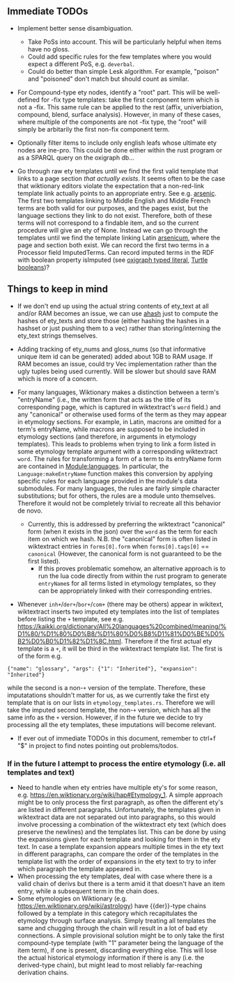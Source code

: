 ## Immediate TODOs

* Implement better sense disambiguation.
    * Take PoSs into account. This will be particularly helpful when items have no gloss. 
    * Could add specific rules for the few templates where you would expect a different PoS, e.g. `deverbal`.
    * Could do better than simple Lesk algorithm. For example, "poison" and "poisoned" don't match but should count as similar. 

* For Compound-type ety nodes, identify a "root" part. This will be well-defined for -fix type templates: take the first component term which is not a -fix. This same rule can be applied to the rest (affix, univerbiation, compound, blend, surface analysis). However, in many of these cases, where multiple of the components are not -fix type, the "root" will simply be arbitarily the first non-fix component term.

* Optionally filter items to include only english leafs whose ultimate ety nodes are ine-pro. This could be done either within the rust program or as a SPARQL query on the oxigraph db...

* Go through raw ety templates until we find the first valid template that links to a page section *that actually exists*. It seems often to be the case that wiktionary editors violate the expectation that a non-red-link template link actually points to an appropriate entry. See e.g. [arsenic](https://en.wiktionary.org/wiki/arsenic#English). The first two templates linking to Middle English and Middle French terms are both valid for our purposes, and the pages exist, but the language sections they link to do not exist. Therefore, both of these terms will not correspond to a findable item, and so the current procedure will give an ety of None. Instead we can go through the templates until we find the template linking Latin [arsenicum](https://en.wiktionary.org/wiki/arsenicum#Latin), where the page and section both exist. We can record the first two terms in a Processor field ImputedTerms. Can record imputed terms in the RDF with  boolean property isImputed (see [oxigraph typed literal](https://docs.rs/oxigraph/latest/oxigraph/model/struct.Literal.html), [Turtle booleans](https://www.w3.org/TR/turtle/#booleans))?

## Things to keep in mind

* If we don't end up using the actual string contents of ety_text at all and/or RAM becomes an issue, we can use [ahash](https://docs.rs/ahash/0.7.6/ahash/trait.CallHasher.html) just to compute the hashes of ety_texts and store those (either hashing the hashes in a hashset or just pushing them to a vec) rather than storing/interning the ety_text strings themselves.

* Adding tracking of ety_nums and gloss_nums (so that informative unique item id can be generated) added about 1GB to RAM usage. If RAM becomes an issue, could try Vec implementation rather than the ugly tuples being used currently. Will be slower but should save RAM which is more of a concern.

* For many languages, Wiktionary makes a distinction between a term's "entryName" (i.e., the written form that acts as the title of its corresponding page, which is captured in wiktextract's `word` field.) and any "canonical" or otherwise used forms of the term as they may appear in etymology sections. For example, in Latin, macrons are omitted for a term's entryName, while macrons are supposed to be included in etymology sections (and therefore, in arguments in etymology templates). This leads to problems when trying to link a form listed in some etymology template argument with a corresponding wiktextract `word`. The rules for transforming a form of a term to its entryName form are contained in [Module:languages](https://en.wiktionary.org/wiki/Module:languages). In particular, the `Language:makeEntryName` function makes this conversion by applying specific rules for each language provided in the module's data submodules. For many languages, the rules are fairly simple character substitutions; but for others, the rules are a module unto themselves.  Therefore it would not be completely trivial to recreate all this behavior de novo. 
    * Currently, this is addressed by preferring the wiktextract "canonical" form (when it exists in the json) over the `word` as the term for each item on which we hash. N.B. the "canonical" form is often listed in wiktextract entries in `forms[0].form` when `forms[0].tags[0]` == `canonical` (However, the canonical form is not guaranteed to be the first listed).
        * If this proves problematic somehow, an alternative approach is to run the lua code directly from within the rust program to generate `entryName`s for all terms listed in etymology templates, so they can be appropriately linked with their corresponding entries.

* Whenever `inh+`/`der+`/`bor+`/`com+` (there may be others) appear in wikitext, wiktextract inserts two imputed ety templates into the list of templates before listing the `+` template, see e.g. https://kaikki.org/dictionary/All%20languages%20combined/meaning/%D1%80/%D1%80%D0%B8/%D1%80%D0%B8%D1%81%D0%BE%D0%B2%D0%B0%D1%82%D1%8C.html. Therefore if the first actual ety template is a `+`, it will be third in the wiktextract template list. The first is of the form e.g. 
```
{"name": "glossary", "args": {"1": "Inherited"}, "expansion": "Inherited"}
```
while the second is a non-`+` version of the template. Therefore, these imputatations  shouldn't matter for us, as we currently take the first ety template that is on our lists in `etymology_templates.rs`. Therefore we will take the imputed second template, the non-`+` version, which has all the same info as the `+` version.  However, if in the future we decide to try processing all the ety templates, these imputations will become relevant. 

* If ever out of immediate TODOs in this document, remember to ctrl+f "$" in project to find notes pointing out problems/todos.

### If in the future I attempt to process the entire etymology (i.e. all templates and text)
* Need to handle when ety entries have multiple ety's for some reason, e.g. https://en.wiktionary.org/wiki/hap#Etymology_1. A simple approach might be to only process the first paragraph, as often the different ety's are listed in different paragraphs. Unfortunately, the templates given in wiktextract data are not separated out into paragraphs, so this would involve processing a combination of the wiktextract ety text (which does preserve the newlines) and the templates list. This can be done by using the expansions given for each template and looking for them in the ety text. In case a template expansion appears multiple times in the ety text in different paragraphs, can compare the order of the templates in the template list with the order of expansions in the ety text to try to infer which paragraph the template appeared in.
* When processing the ety templates, deal with case where there is a valid chain of derivs but there is a term amid it that doesn't have an item entry, while a subsequent term in the chain does.
* Some etymologies on Wiktionary (e.g. https://en.wiktionary.org/wiki/astrology) have {{der}}-type chains followed by a template in this category which recapitulates the etymology through surface analysis. Simply treating all templates the same and chugging through the chain will result in a lot of bad ety connections. A simple provisional solution might be to only take the first compound-type template (with "1" parameter being the language of the item term), if one is present, discarding everything else. This will lose the actual historical etymology information if there is any (i.e. the derived-type chain), but might lead to most reliably far-reaching derivation chains.